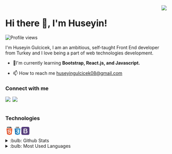 <img src="https://media.giphy.com/media/NEvPzZ8bd1V4Y/giphy.gif?cid=ecf05e47e0ca55fb7926904229fa065fefd89f7c50e946d2&rid=giphy.gif&ct=g" align="right"  weight="400"  height="250">

# Hi there 👋, I'm Huseyin!

![Profile views](https://komarev.com/ghpvc/?username=huseyingulcicek08)




I'm Huseyin Gulcicek, I am an ambitious, self-taught Front End developer from Turkey and I love being a part of web technologies development.


* 🌱I'm currently learning <b> Bootstrap, React.js, and Javascript. </b>

* 📫 How to reach me [huseyingulcicek08@gmail.com](huseyingulcicek08@gmail.com)

### Connect with me

[<img width="22" src="https://unpkg.com/simple-icons@v5/icons/linkedin.svg" align="left" />][LinkedIn]

[<img width="22" src="https://unpkg.com/simple-icons@v5/icons/instagram.svg" align="left" />][instagram]

[LinkedIn]: https://www.linkedin.com/in/huseyingulcicek08/

[instagram]: https://www.instagram.com/huseyingulcicek08/

<br><br>

### Technologies

<img src="https://raw.githubusercontent.com/github/explore/80688e429a7d4ef2fca1e82350fe8e3517d3494d/topics/html/html.png" width="25" height="25" align="left">

<img src="https://raw.githubusercontent.com/github/explore/80688e429a7d4ef2fca1e82350fe8e3517d3494d/topics/css/css.png" width="25" height="25" align="left">

<img src="https://raw.githubusercontent.com/github/explore/80688e429a7d4ef2fca1e82350fe8e3517d3494d/topics/bootstrap/bootstrap.png" width="25" height="25" align="left">

<br/>
<br/>

<details>
  <summary> 
    :bulb: Github Stats 
  </summary>
  <img src="https://github-readme-stats.vercel.app/api?username=huseyingulcicek08&theme=radical">
</details>

<details>
  <summary> 
    :bulb: Most Used Languages
  </summary>
  <img src="https://github-readme-stats.vercel.app/api/top-langs/?username=huseyingulcicek08&layout=compact">
</details>
